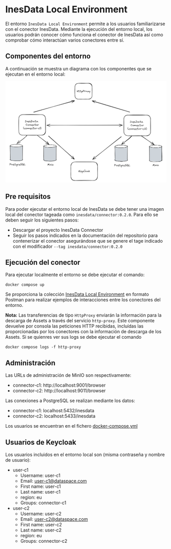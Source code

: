 # InesData Local Environment

El entorno `InesData Local Environment` permite a los usuarios familiarizarse con el conector InesData. Mediante la ejecución del entorno local, los usuarios podrán conocer cómo funciona el conector de InesData así como comprobar cómo interactúan varios conectores entre sí.

## Componentes del entorno

A continuación se muestra un diagrama con los componentes que se ejecutan en el entorno local:

![Local Components](./docs/components.png)

## Pre requisitos

Para poder ejecutar el entorno local de InesData se debe tener una imagen local del conector tageada como `inesdata/connector:0.2.0`. Para ello se deben seguir los siguientes pasos:

- Descargar el proyecto InesData Connector
- Seguir los pasos indicados en la documentación del repositorio para contenerizar el conector asegurándose que se genere el tage indicado con el modificador `--tag inesdata/connector:0.2.0`

## Ejecución del conector

Para ejecutar localmente el entorno se debe ejecutar el comando:

```
docker compose up
```

Se proporciona la colección [InesData Local Environment](resources/operations/InesData_Local_Environment.postman_collection.json) en formato Postman para realizar ejemplos de interacciones entre los conectores del entorno. 

**Nota:** Las transferencias de tipo `HttpProxy` enviarán la información para la descarga de Assets a través del servicio `http-proxy`. Este componente devuelve por consola las peticiones HTTP recibidas, incluídas las proporcionadas por los conectores con la información de descarga de los Assets. Si se quienres ver sus logs se debe ejecutar el comando 

```
docker compose logs -f http-proxy
```

## Administración

Las URLs de administración de MinIO son respectivamente:
- connector-c1: http://localhost:9001/browser
- connector-c2: http://localhost:9011/browser

Las conexiones a PostgreSQL se realizan mediante los datos:
- connector-c1: localhost:5432/inesdata
- connector-c2: localhost:5433/inesdata

Los usuarios se encuentran en el fichero [docker-compose.yml](docker-compose.yml)

## Usuarios de Keycloak

Los usuarios incluidos en el entorno local son (misma contraseña y nombre de usuario):
- user-c1
  - Username: user-c1
  - Email: user-c1@dataspace.com
  - First name: user-c1
  - Last name: user-c1
  - region: eu
  - Groups: connector-c1
- user-c2
  - Username: user-c2
  - Email: user-c2@dataspace.com
  - First name: user-c2
  - Last name: user-c2
  - region: eu
  - Groups: connector-c2
